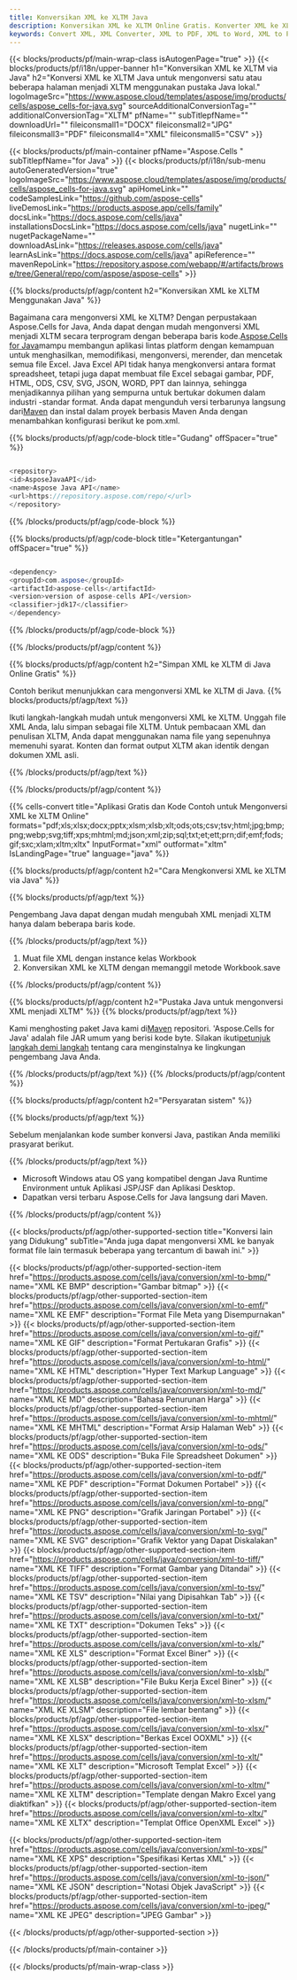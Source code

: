 ```yaml
---
title: Konversikan XML ke XLTM Java
description: Konversikan XML ke XLTM Online Gratis. Konverter XML ke XLTM Online Gratis. Java XML ke XLTM. XML ke XLTM via Java.
keywords: Convert XML, XML Converter, XML to PDF, XML to Word, XML to PPT, XML to Image
---
```

{{< blocks/products/pf/main-wrap-class isAutogenPage="true" >}}
{{< blocks/products/pf/i18n/upper-banner h1="Konversikan XML ke XLTM via Java" h2="Konversi XML ke XLTM Java untuk mengonversi satu atau beberapa halaman menjadi XLTM menggunakan pustaka Java lokal." logoImageSrc="https://www.aspose.cloud/templates/aspose/img/products/cells/aspose_cells-for-java.svg" sourceAdditionalConversionTag="" additionalConversionTag="XLTM" pfName="" subTitlepfName="" downloadUrl="" fileiconsmall1="DOCX" fileiconsmall2="JPG" fileiconsmall3="PDF" fileiconsmall4="XML" fileiconsmall5="CSV" >}}

{{< blocks/products/pf/main-container pfName="Aspose.Cells " subTitlepfName="for Java" >}}
{{< blocks/products/pf/i18n/sub-menu autoGeneratedVersion="true" logoImageSrc="https://www.aspose.cloud/templates/aspose/img/products/cells/aspose_cells-for-java.svg" apiHomeLink="" codeSamplesLink="https://github.com/aspose-cells" liveDemosLink="https://products.aspose.app/cells/family" docsLink="https://docs.aspose.com/cells/java" installationsDocsLink="https://docs.aspose.com/cells/java" nugetLink="" nugetPackageName="" downloadAsLink="https://releases.aspose.com/cells/java" learnAsLink="https://docs.aspose.com/cells/java" apiReference="" mavenRepoLink="https://repository.aspose.com/webapp/#/artifacts/browse/tree/General/repo/com/aspose/aspose-cells" >}}


{{% blocks/products/pf/agp/content h2="Konversikan XML ke XLTM Menggunakan Java" %}}

 Bagaimana cara mengonversi XML ke XLTM? Dengan perpustakaan Aspose.Cells for Java, Anda dapat dengan mudah mengonversi XML menjadi XLTM secara terprogram dengan beberapa baris kode.[Aspose.Cells for Java](https://products.aspose.com/cells/java)mampu membangun aplikasi lintas platform dengan kemampuan untuk menghasilkan, memodifikasi, mengonversi, merender, dan mencetak semua file Excel. Java Excel API tidak hanya mengkonversi antara format spreadsheet, tetapi juga dapat membuat file Excel sebagai gambar, PDF, HTML, ODS, CSV, SVG, JSON, WORD, PPT dan lainnya, sehingga menjadikannya pilihan yang sempurna untuk bertukar dokumen dalam industri -standar format. Anda dapat mengunduh versi terbarunya langsung dari[Maven](https://repository.aspose.com/webapp/#/artifacts/browse/tree/General/repo/com/aspose/aspose-cells) dan instal dalam proyek berbasis Maven Anda dengan menambahkan konfigurasi berikut ke pom.xml.

{{% blocks/products/pf/agp/code-block title="Gudang" offSpacer="true" %}}

```cs

<repository>
<id>AsposeJavaAPI</id>
<name>Aspose Java API</name>
<url>https://repository.aspose.com/repo/</url>
</repository>

```

{{% /blocks/products/pf/agp/code-block %}}

{{% blocks/products/pf/agp/code-block title="Ketergantungan" offSpacer="true" %}}

```cs

<dependency>
<groupId>com.aspose</groupId>
<artifactId>aspose-cells</artifactId>
<version>version of aspose-cells API</version>
<classifier>jdk17</classifier>
</dependency>

```

{{% /blocks/products/pf/agp/code-block %}}

{{% /blocks/products/pf/agp/content %}}

{{% blocks/products/pf/agp/content h2="Simpan XML ke XLTM di Java Online Gratis" %}}

Contoh berikut menunjukkan cara mengonversi XML ke XLTM di Java.
{{% blocks/products/pf/agp/text %}}

Ikuti langkah-langkah mudah untuk mengonversi XML ke XLTM. Unggah file XML Anda, lalu simpan sebagai file XLTM. Untuk pembacaan XML dan penulisan XLTM, Anda dapat menggunakan nama file yang sepenuhnya memenuhi syarat. Konten dan format output XLTM akan identik dengan dokumen XML asli.

{{% /blocks/products/pf/agp/text %}}

{{% /blocks/products/pf/agp/content %}}

{{% cells-convert title="Aplikasi Gratis dan Kode Contoh untuk Mengonversi XML ke XLTM Online" formats="pdf;xls;xlsx;docx;pptx;xlsm;xlsb;xlt;ods;ots;csv;tsv;html;jpg;bmp;png;webp;svg;tiff;xps;mhtml;md;json;xml;zip;sql;txt;et;ett;prn;dif;emf;fods;gif;sxc;xlam;xltm;xltx" InputFormat="xml" outformat="xltm" IsLandingPage="true" language="java" %}}

{{% blocks/products/pf/agp/content h2="Cara Mengkonversi XML ke XLTM via Java" %}}

{{% blocks/products/pf/agp/text %}}

 Pengembang Java dapat dengan mudah mengubah XML menjadi XLTM hanya dalam beberapa baris kode.

{{% /blocks/products/pf/agp/text %}}

1.  Muat file XML dengan instance kelas Workbook
1.  Konversikan XML ke XLTM dengan memanggil metode Workbook.save

{{% /blocks/products/pf/agp/content %}}

{{% blocks/products/pf/agp/content h2="Pustaka Java untuk mengonversi XML menjadi XLTM" %}}
{{% blocks/products/pf/agp/text %}}

 Kami menghosting paket Java kami di[Maven](https://repository.aspose.com/webapp/#/artifacts/browse/tree/General/repo/com/aspose/aspose-cells) repositori. 'Aspose.Cells for Java' adalah file JAR umum yang berisi kode byte. Silakan ikuti[petunjuk langkah demi langkah](https://docs.aspose.com/cells/java/installation/) tentang cara menginstalnya ke lingkungan pengembang Java Anda.

{{% /blocks/products/pf/agp/text %}}
{{% /blocks/products/pf/agp/content %}}

{{% blocks/products/pf/agp/content h2="Persyaratan sistem" %}}

{{% blocks/products/pf/agp/text %}}

 Sebelum menjalankan kode sumber konversi Java, pastikan Anda memiliki prasyarat berikut.

{{% /blocks/products/pf/agp/text %}}

- Microsoft Windows atau OS yang kompatibel dengan Java Runtime Environment untuk Aplikasi JSP/JSF dan Aplikasi Desktop.
- Dapatkan versi terbaru Aspose.Cells for Java langsung dari Maven.

{{% /blocks/products/pf/agp/content %}}


{{< blocks/products/pf/agp/other-supported-section title="Konversi lain yang Didukung" subTitle="Anda juga dapat mengonversi XML ke banyak format file lain termasuk beberapa yang tercantum di bawah ini." >}}

{{< blocks/products/pf/agp/other-supported-section-item href="https://products.aspose.com/cells/java/conversion/xml-to-bmp/" name="XML KE BMP" description="Gambar bitmap" >}}
{{< blocks/products/pf/agp/other-supported-section-item href="https://products.aspose.com/cells/java/conversion/xml-to-emf/" name="XML KE EMF" description="Format File Meta yang Disempurnakan" >}}
{{< blocks/products/pf/agp/other-supported-section-item href="https://products.aspose.com/cells/java/conversion/xml-to-gif/" name="XML KE GIF" description="Format Pertukaran Grafis" >}}
{{< blocks/products/pf/agp/other-supported-section-item href="https://products.aspose.com/cells/java/conversion/xml-to-html/" name="XML KE HTML" description="Hyper Text Markup Language" >}}
{{< blocks/products/pf/agp/other-supported-section-item href="https://products.aspose.com/cells/java/conversion/xml-to-md/" name="XML KE MD" description="Bahasa Penurunan Harga" >}}
{{< blocks/products/pf/agp/other-supported-section-item href="https://products.aspose.com/cells/java/conversion/xml-to-mhtml/" name="XML KE MHTML" description="Format Arsip Halaman Web" >}}
{{< blocks/products/pf/agp/other-supported-section-item href="https://products.aspose.com/cells/java/conversion/xml-to-ods/" name="XML KE ODS" description="Buka File Spreadsheet Dokumen" >}}
{{< blocks/products/pf/agp/other-supported-section-item href="https://products.aspose.com/cells/java/conversion/xml-to-pdf/" name="XML KE PDF" description="Format Dokumen Portabel" >}}
{{< blocks/products/pf/agp/other-supported-section-item href="https://products.aspose.com/cells/java/conversion/xml-to-png/" name="XML KE PNG" description="Grafik Jaringan Portabel" >}}
{{< blocks/products/pf/agp/other-supported-section-item href="https://products.aspose.com/cells/java/conversion/xml-to-svg/" name="XML KE SVG" description="Grafik Vektor yang Dapat Diskalakan" >}}
{{< blocks/products/pf/agp/other-supported-section-item href="https://products.aspose.com/cells/java/conversion/xml-to-tiff/" name="XML KE TIFF" description="Format Gambar yang Ditandai" >}}
{{< blocks/products/pf/agp/other-supported-section-item href="https://products.aspose.com/cells/java/conversion/xml-to-tsv/" name="XML KE TSV" description="Nilai yang Dipisahkan Tab" >}}
{{< blocks/products/pf/agp/other-supported-section-item href="https://products.aspose.com/cells/java/conversion/xml-to-txt/" name="XML KE TXT" description="Dokumen Teks" >}}
{{< blocks/products/pf/agp/other-supported-section-item href="https://products.aspose.com/cells/java/conversion/xml-to-xls/" name="XML KE XLS" description="Format Excel Biner" >}}
{{< blocks/products/pf/agp/other-supported-section-item href="https://products.aspose.com/cells/java/conversion/xml-to-xlsb/" name="XML KE XLSB" description="File Buku Kerja Excel Biner" >}}
{{< blocks/products/pf/agp/other-supported-section-item href="https://products.aspose.com/cells/java/conversion/xml-to-xlsm/" name="XML KE XLSM" description="File lembar bentang" >}}
{{< blocks/products/pf/agp/other-supported-section-item href="https://products.aspose.com/cells/java/conversion/xml-to-xlsx/" name="XML KE XLSX" description="Berkas Excel OOXML" >}}
{{< blocks/products/pf/agp/other-supported-section-item href="https://products.aspose.com/cells/java/conversion/xml-to-xlt/" name="XML KE XLT" description="Microsoft Templat Excel" >}}
{{< blocks/products/pf/agp/other-supported-section-item href="https://products.aspose.com/cells/java/conversion/xml-to-xltm/" name="XML KE XLTM" description="Template dengan Makro Excel yang diaktifkan" >}}
{{< blocks/products/pf/agp/other-supported-section-item href="https://products.aspose.com/cells/java/conversion/xml-to-xltx/" name="XML KE XLTX" description="Templat Office OpenXML Excel" >}}

{{< blocks/products/pf/agp/other-supported-section-item href="https://products.aspose.com/cells/java/conversion/xml-to-xps/" name="XML KE XPS" description="Spesifikasi Kertas XML" >}}
{{< blocks/products/pf/agp/other-supported-section-item href="https://products.aspose.com/cells/java/conversion/xml-to-json/" name="XML KE JSON" description="Notasi Objek JavaScript" >}}
{{< blocks/products/pf/agp/other-supported-section-item href="https://products.aspose.com/cells/java/conversion/xml-to-jpeg/" name="XML KE JPEG" description="JPEG Gambar" >}}

{{< /blocks/products/pf/agp/other-supported-section >}}

{{< /blocks/products/pf/main-container >}}
    
{{< /blocks/products/pf/main-wrap-class >}}
